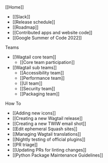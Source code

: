 [[Home]]

- [[Slack]]
- [[Release schedule]]
- [[Roadmap]]
- [[Contributed apps and website code]]
- [[Google Summer of Code 2022]]

Teams

- [[Wagtail core team]]
  - [[Core team participation]]
- [[Wagtail sub teams]]
  - [[Accessibility team]]
  - [[Performance team]]
  - [[UI team]]
  - [[Security team]]
  - [[Packaging team]]

How To

- [[Adding new icons]]
- [[Creating a new Wagtail release]]
- [[Creating a new TWIW email shot]]
- [[Edit ephemeral Squash sites]]
- [[Managing Wagtail translations]]
- [[Nightly testing of official plugins]]
- [[PR triage]]
- [[Updating PRs for linting changes]]
- [[Python Package Maintenance Guidelines]]